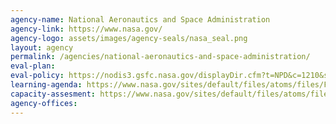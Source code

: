 ```yaml
---
agency-name: National Aeronautics and Space Administration
agency-link: https://www.nasa.gov/
agency-logo: assets/images/agency-seals/nasa_seal.png
layout: agency
permalink: /agencies/national-aeronautics-and-space-administration/
eval-plan:
eval-policy: https://nodis3.gsfc.nasa.gov/displayDir.cfm?t=NPD&c=1210&s=7
learning-agenda: https://www.nasa.gov/sites/default/files/atoms/files/FY_22_Strategic_Plan.pdf
capacity-assesment: https://www.nasa.gov/sites/default/files/atoms/files/FY_22_Strategic_Plan.pdf
agency-offices:
---
```

